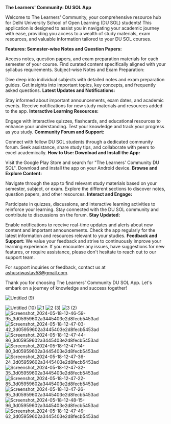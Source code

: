 **The Learners' Community: DU SOL App**

Welcome to The Learners' Community, your comprehensive resource hub for Delhi University School of Open Learning (DU SOL) students! This application is designed to assist you in navigating your academic journey with ease, providing you access to a wealth of study materials, exam resources, and valuable information tailored to your DU SOL courses.

**Features:
Semester-wise Notes and Question Papers:**

Access notes, question papers, and exam preparation materials for each semester of your course.
Find curated content specifically aligned with your syllabus requirements.
Subject-wise Notes and Exam Preparation:

Dive deep into individual subjects with detailed notes and exam preparation guides.
Get insights into important topics, key concepts, and frequently asked questions.
**Latest Updates and Notifications:**

Stay informed about important announcements, exam dates, and academic events.
Receive notifications for new study materials and resources added to the app.
**Interactive Learning Resources:**

Engage with interactive quizzes, flashcards, and educational resources to enhance your understanding.
Test your knowledge and track your progress as you study.
**Community Forum and Support:**

Connect with fellow DU SOL students through a dedicated community forum.
Seek assistance, share study tips, and collaborate with peers to excel academically.
**How to Use:
Download and Install the App:**

Visit the Google Play Store and search for "The Learners' Community DU SOL".
Download and install the app on your Android device.
**Browse and Explore Content:**

Navigate through the app to find relevant study materials based on your semester, subject, or exam.
Explore the different sections to discover notes, question papers, and other resources.
**Interact and Engage:**

Participate in quizzes, discussions, and interactive learning activities to reinforce your learning.
Stay connected with the DU SOL community and contribute to discussions on the forum.
**Stay Updated:**

Enable notifications to receive real-time updates and alerts about new content and important announcements.
Check the app regularly for the latest information and resources relevant to your studies.
**Feedback and Support:**
We value your feedback and strive to continuously improve your learning experience. If you encounter any issues, have suggestions for new features, or require assistance, please don't hesitate to reach out to our support team.

For support inquiries or feedback, contact us at ashusriwastav58@gmail.com.

Thank you for choosing The Learners' Community DU SOL App. Let's embark on a journey of knowledge and success together!


![Untitled (9)](https://github.com/AshuSriwastav07/The-Learners-Community-DU-SOL/assets/68800012/750997cb-2e72-4a69-93f1-97bfd8127bb4)

![Untitled (10)](https://github.com/AshuSriwastav07/The-Learners-Community-DU-SOL/assets/68800012/56c4db46-9b04-44ab-a908-c5fdec9a1e13)
![1](https://github.com/AshuSriwastav07/The-Learners-Community-DU-SOL/assets/68800012/43ab9cc0-ab65-40cc-a332-aa059093cb73)
![2 (3)](https://github.com/AshuSriwastav07/The-Learners-Community-DU-SOL/assets/68800012/d94da628-a3f4-485c-b6c7-80fdf24324cf)
![3 (2)](https://github.com/AshuSriwastav07/The-Learners-Community-DU-SOL/assets/68800012/c325a73d-ae7e-4576-ae98-77b264a90bcf)
![Screenshot_2024-05-18-12-46-59-95_3d05959602a3445403e2d8fecb5453ad](https://github.com/AshuSriwastav07/The-Learners-Community-DU-SOL/assets/68800012/477951c7-189d-498a-98f8-a5f22b101665)
![Screenshot_2024-05-18-12-47-03-42_3d05959602a3445403e2d8fecb5453ad](https://github.com/AshuSriwastav07/The-Learners-Community-DU-SOL/assets/68800012/10caa5a4-5115-42e3-9b68-8847c294d23a)
![Screenshot_2024-05-18-12-47-44-86_3d05959602a3445403e2d8fecb5453ad](https://github.com/AshuSriwastav07/The-Learners-Community-DU-SOL/assets/68800012/90155034-0d04-4b17-8ed2-30935703a44f)
![Screenshot_2024-05-18-12-47-14-80_3d05959602a3445403e2d8fecb5453ad](https://github.com/AshuSriwastav07/The-Learners-Community-DU-SOL/assets/68800012/8f03b027-dd9b-465c-8c43-579bebb506aa)
![Screenshot_2024-05-18-12-47-36-24_3d05959602a3445403e2d8fecb5453ad](https://github.com/AshuSriwastav07/The-Learners-Community-DU-SOL/assets/68800012/8245b1c8-ca33-43ea-b3c1-70caf2af284e)
![Screenshot_2024-05-18-12-47-32-35_3d05959602a3445403e2d8fecb5453ad](https://github.com/AshuSriwastav07/The-Learners-Community-DU-SOL/assets/68800012/3c408a7d-481d-42a0-9c57-170c500ff453)
![Screenshot_2024-05-18-12-47-22-85_3d05959602a3445403e2d8fecb5453ad](https://github.com/AshuSriwastav07/The-Learners-Community-DU-SOL/assets/68800012/7c891652-6d8c-42ba-bf1f-ac985375a3df)
![Screenshot_2024-05-18-12-47-26-95_3d05959602a3445403e2d8fecb5453ad](https://github.com/AshuSriwastav07/The-Learners-Community-DU-SOL/assets/68800012/60f22eae-23a6-4f28-a014-3780eb5c762d)
![Screenshot_2024-05-18-12-48-15-96_3d05959602a3445403e2d8fecb5453ad](https://github.com/AshuSriwastav07/The-Learners-Community-DU-SOL/assets/68800012/41f0cf8e-1461-4ef8-9927-28f953851755)
![Screenshot_2024-05-18-12-47-49-62_3d05959602a3445403e2d8fecb5453ad](https://github.com/AshuSriwastav07/The-Learners-Community-DU-SOL/assets/68800012/13196e5b-63ca-49fa-96f2-d44ee0343659)






